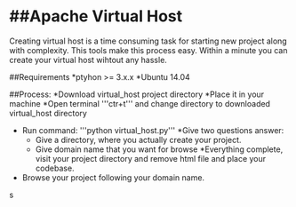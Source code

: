 ##Apache Virtual Host
===
 Creating virtual host is a time consuming task for starting new project along with complexity. This tools make this process easy. Within a minute you can create your virtual host wihtout any hassle.

##Requirements
*ptyhon >= 3.x.x
*Ubuntu 14.04

##Process:
*Download virtual_host project directory
*Place it in your machine
*Open terminal '''ctr+t''' and change directory to downloaded virtual_host directory
* Run command: '''python virtual_host.py'''
*Give two questions answer:
    * Give a directory, where you actually create your project.
    * Give domain name that you want for browse
*Everything complete, visit your project directory and remove html file and place your codebase.
* Browse your project following your domain name.


s
